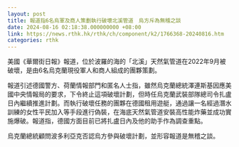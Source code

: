 ```yaml
---
layout: post
title: 報道指6名烏軍及商人策劃執行破壞北溪管道　烏方斥為無稽之談
date: 2024-08-16 02:18:38.000000000 +08:00
link: https://news.rthk.hk/rthk/ch/component/k2/1766368-20240816.htm
categories: rthk
---
```


美國《華爾街日報》報道，位於波羅的海的「北溪」天然氣管道在2022年9月被破壞，是由6名烏克蘭現役軍人和商人組成的團夥策劃。

報道引述德國警方、荷蘭情報部門和匿名人士指，雖然烏克蘭總統澤連斯基因應美國中央情報局的要求，下令終止這項破壞計劃，但時任烏克蘭武裝部隊總司令扎盧日內繼續推進計劃。而執行破壞任務的團夥在德國租用遊艇，通過讓一名經過潛水訓練的女性平民加入等手段進行偽裝，在海底天然氣管道安裝高性能炸藥並成功實施爆破。報道指，德國方面目前已將扎盧日內及他的助手作為調查重點。

烏克蘭總統顧問波多利亞克否認烏方參與破壞計劃，並形容報道是無稽之談。
